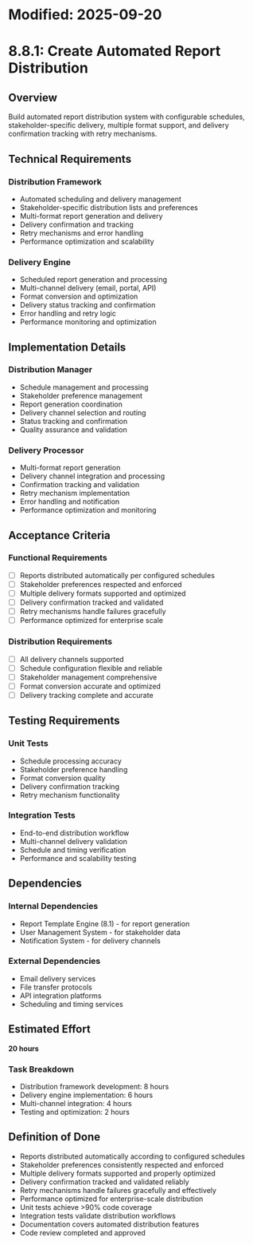 # Modified: 2025-09-20

# 8.8.1: Create Automated Report Distribution

## Overview
Build automated report distribution system with configurable schedules, stakeholder-specific delivery, multiple format support, and delivery confirmation tracking with retry mechanisms.

## Technical Requirements

### Distribution Framework
- Automated scheduling and delivery management
- Stakeholder-specific distribution lists and preferences
- Multi-format report generation and delivery
- Delivery confirmation and tracking
- Retry mechanisms and error handling
- Performance optimization and scalability

### Delivery Engine
- Scheduled report generation and processing
- Multi-channel delivery (email, portal, API)
- Format conversion and optimization
- Delivery status tracking and confirmation
- Error handling and retry logic
- Performance monitoring and optimization

## Implementation Details

### Distribution Manager
- Schedule management and processing
- Stakeholder preference management
- Report generation coordination
- Delivery channel selection and routing
- Status tracking and confirmation
- Quality assurance and validation

### Delivery Processor
- Multi-format report generation
- Delivery channel integration and processing
- Confirmation tracking and validation
- Retry mechanism implementation
- Error handling and notification
- Performance optimization and monitoring

## Acceptance Criteria

### Functional Requirements
- [ ] Reports distributed automatically per configured schedules
- [ ] Stakeholder preferences respected and enforced
- [ ] Multiple delivery formats supported and optimized
- [ ] Delivery confirmation tracked and validated
- [ ] Retry mechanisms handle failures gracefully
- [ ] Performance optimized for enterprise scale

### Distribution Requirements
- [ ] All delivery channels supported
- [ ] Schedule configuration flexible and reliable
- [ ] Stakeholder management comprehensive
- [ ] Format conversion accurate and optimized
- [ ] Delivery tracking complete and accurate

## Testing Requirements

### Unit Tests
- Schedule processing accuracy
- Stakeholder preference handling
- Format conversion quality
- Delivery confirmation tracking
- Retry mechanism functionality

### Integration Tests
- End-to-end distribution workflow
- Multi-channel delivery validation
- Schedule and timing verification
- Performance and scalability testing

## Dependencies

### Internal Dependencies
- Report Template Engine (8.1) - for report generation
- User Management System - for stakeholder data
- Notification System - for delivery channels

### External Dependencies
- Email delivery services
- File transfer protocols
- API integration platforms
- Scheduling and timing services

## Estimated Effort
**20 hours**

### Task Breakdown
- Distribution framework development: 8 hours
- Delivery engine implementation: 6 hours
- Multi-channel integration: 4 hours
- Testing and optimization: 2 hours

## Definition of Done
- Reports distributed automatically according to configured schedules
- Stakeholder preferences consistently respected and enforced
- Multiple delivery formats supported and properly optimized
- Delivery confirmation tracked and validated reliably
- Retry mechanisms handle failures gracefully and effectively
- Performance optimized for enterprise-scale distribution
- Unit tests achieve >90% code coverage
- Integration tests validate distribution workflows
- Documentation covers automated distribution features
- Code review completed and approved
